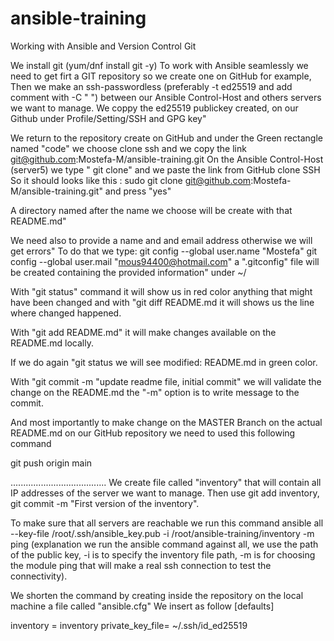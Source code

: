 # ansible-training

Working with Ansible and Version Control Git


We install git (yum/dnf install git -y) 
To work with Ansible seamlessly we need to get firt a GIT repository so we create one on GitHub for example,
Then we make an ssh-passwordless (preferably -t  ed25519 and add comment with -C " ")  between our Ansible Control-Host and others servers we want to manage.
We coppy the ed25519 publickey created, on our Github under Profile/Setting/SSH and GPG key"

We return to the repository create on GitHub and under the Green rectangle named "code" 
we choose clone ssh and we copy the link git@github.com:Mostefa-M/ansible-training.git
On the Ansible Control-Host (server5) we type " git clone" and we paste the link from GitHub clone SSH
So it should looks like this : sudo git clone git@github.com:Mostefa-M/ansible-training.git" and press "yes"

A directory named after the name we choose will be create with that README.md"

We need also to provide a name and and email address otherwise we will get errors"
To do that we type:
git config --global user.name "Mostefa"
git config --global user.mail "mous94400@hotmail.com"
a ".gitconfig" file will be created containing the provided information" under ~/

With "git status" command it will show us in red color  anything that might have been changed and with  "git diff README.md  it will shows us the line where changed happened.

With "git add README.md" it will make changes available on the README.md locally.

If we do again "git status we will see modified: README.md in green color.

With "git commit -m "update readme file, initial commit" we will validate the change on the README.md
the "-m" option  is to write message to the commit.

And most importantly to make change on the MASTER Branch on the  actual README.md on our GitHub repository we need to used this following command

git push origin main 


......................................
We create file called "inventory" that will contain all IP addresses of the server we want to manage.
Then use git add inventory, git commit -m "First version of the inventory".

To make sure that all servers are reachable we run this command 
ansible all --key-file /root/.ssh/ansible_key.pub  -i /root/ansible-training/inventory -m ping
(explanation we run the ansible command against all, we use the path of the public key, -i is to specify the inventory file path, -m is for choosing the module ping that will make a real ssh connection to test the connectivity).

We shorten the command by creating inside the repository on the local machine  a file called "ansible.cfg"
We insert as follow
[defaults]

inventory = inventory
private_key_file= ~/.ssh/id_ed25519


